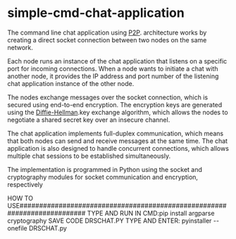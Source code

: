 # simple-cmd-chat-application
The command line chat application using [P2P](https://github.com/DRS975/p2p-Architecture/blob/main/p2ptxt.txt). architecture works by creating a direct socket connection between two nodes on the same network.

Each node runs an instance of the chat application that listens on a specific port for incoming connections. When a node wants to initiate a chat with another node, it provides the IP address and port number of the listening chat application instance of the other node.

The nodes exchange messages over the socket connection, which is secured using end-to-end encryption. The encryption keys are generated using the [Diffie-Hellman](https://github.com/DRS975/Diffie-Hellman).key exchange algorithm, which allows the nodes to negotiate a shared secret key over an insecure channel.

The chat application implements full-duplex communication, which means that both nodes can send and receive messages at the same time. The chat application is also designed to handle concurrent connections, which allows multiple chat sessions to be established simultaneously.

The implementation is programmed in Python using the socket and cryptography modules for socket communication and encryption, respectively

HOW TO USE#########################################################################
TYPE AND RUN IN CMD:pip install argparse cryptography
SAVE CODE DRSCHAT.PY
TYPE AND ENTER: pyinstaller --onefile DRSCHAT.py

